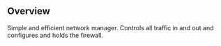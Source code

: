 ## Overview
Simple and efficient network manager. Controls all traffic in and out and configures and holds the firewall.